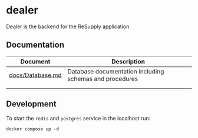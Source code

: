 # dealer
Dealer is the backend for the ReSupply application

## Documentation

| Document                             | Description                                             |
| ------------------------------------ | ------------------------------------------------------- |
| [docs/Database.md](docs/Database.md) | Database documentation including schemas and procedures |
|                                      |                                                         |
|                                      |                                                         |

## Development

To start the `redis` and `postgres` service in the localhost run:

```shell
docker compose up -d
```
